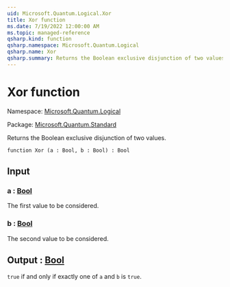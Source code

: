 ```yaml
---
uid: Microsoft.Quantum.Logical.Xor
title: Xor function
ms.date: 7/19/2022 12:00:00 AM
ms.topic: managed-reference
qsharp.kind: function
qsharp.namespace: Microsoft.Quantum.Logical
qsharp.name: Xor
qsharp.summary: Returns the Boolean exclusive disjunction of two values.
---
```


# Xor function

Namespace: [Microsoft.Quantum.Logical](xref:Microsoft.Quantum.Logical)

Package: [Microsoft.Quantum.Standard](https://nuget.org/packages/Microsoft.Quantum.Standard)


Returns the Boolean exclusive disjunction of two values.

```qsharp
function Xor (a : Bool, b : Bool) : Bool
```


## Input

### a : [Bool](xref:microsoft.quantum.qsharp.valueliterals#bool-literals)

The first value to be considered.


### b : [Bool](xref:microsoft.quantum.qsharp.valueliterals#bool-literals)

The second value to be considered.



## Output : [Bool](xref:microsoft.quantum.qsharp.valueliterals#bool-literals)

`true` if and only if exactly one of `a` and `b` is `true`.